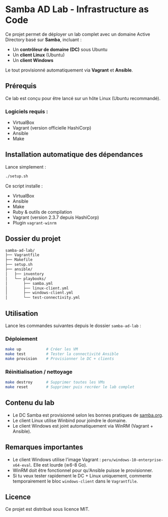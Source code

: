 # Samba AD Lab - Infrastructure as Code

Ce projet permet de déployer un lab complet avec un domaine Active Directory basé sur **Samba**, incluant :

* Un **contrôleur de domaine (DC)** sous Ubuntu
* Un **client Linux** (Ubuntu)
* Un **client Windows**

Le tout provisionné automatiquement via **Vagrant** et **Ansible**.

## Prérequis

Ce lab est conçu pour être lancé sur un hôte Linux (Ubuntu recommandé).

### Logiciels requis :

* VirtualBox
* Vagrant (version officielle HashiCorp)
* Ansible
* Make

## Installation automatique des dépendances

Lance simplement :

```bash
./setup.sh
```

Ce script installe :

* VirtualBox
* Ansible
* Make
* Ruby & outils de compilation
* Vagrant (version 2.3.7 depuis HashiCorp)
* Plugin `vagrant-winrm`

## Dossier du projet

```bash
samba-ad-lab/
├── Vagrantfile
├── Makefile
├── setup.sh
├── ansible/
│   ├── inventory
│   └── playbooks/
│       ├── samba.yml
│       ├── linux-client.yml
│       ├── windows-client.yml
│       └── test-connectivity.yml
```


## Utilisation

Lance les commandes suivantes depuis le dossier `samba-ad-lab` :

### Déploiement

```bash
make up           # Créer les VM
make test         # Tester la connectivité Ansible
make provision    # Provisionner le DC + clients
```

### Réinitialisation / nettoyage

```bash
make destroy      # Supprimer toutes les VMs
make reset        # Supprimer puis recréer le lab complet
```

## Contenu du lab

* Le DC Samba est provisionné selon les bonnes pratiques de [samba.org](https://wiki.samba.org/index.php/Setting_up_Samba_as_an_Active_Directory_Domain_Controller).
* Le client Linux utilise Winbind pour joindre le domaine.
* Le client Windows est joint automatiquement via WinRM (Vagrant + Ansible).

## Remarques importantes

* Le client Windows utilise l'image Vagrant : `peru/windows-10-enterprise-x64-eval`. Elle est lourde (≅6-8 Go).
* WinRM doit être fonctionnel pour qu'Ansible puisse le provisionner.
* Si tu veux tester rapidement le DC + Linux uniquement, commente temporairement le bloc `windows-client` dans le `Vagrantfile`.

## Licence

Ce projet est distribué sous licence MIT.
